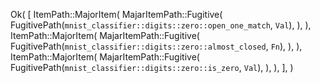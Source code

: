 Ok(
    [
        ItemPath::MajorItem(
            MajarItemPath::Fugitive(
                FugitivePath(`mnist_classifier::digits::zero::open_one_match`, `Val`),
            ),
        ),
        ItemPath::MajorItem(
            MajarItemPath::Fugitive(
                FugitivePath(`mnist_classifier::digits::zero::almost_closed`, `Fn`),
            ),
        ),
        ItemPath::MajorItem(
            MajarItemPath::Fugitive(
                FugitivePath(`mnist_classifier::digits::zero::is_zero`, `Val`),
            ),
        ),
    ],
)
